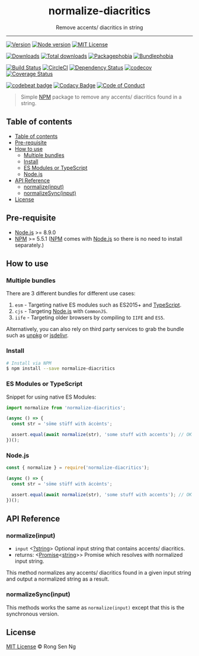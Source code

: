 <div align="center" style="text-align: center;">
  <h1 style="border-bottom: none;">normalize-diacritics</h1>

  <p>Remove accents/ diacritics in string</p>
</div>

<hr />

[![Version][version-badge]][version-url]
[![Node version][node-version-badge]][node-version-url]
[![MIT License][mit-license-badge]][mit-license-url]

[![Downloads][downloads-badge]][downloads-url]
[![Total downloads][total-downloads-badge]][downloads-url]
[![Packagephobia][packagephobia-badge]][packagephobia-url]
[![Bundlephobia][bundlephobia-badge]][bundlephobia-url]

[![Build Status][travis-badge]][travis-url]
[![CircleCI][circleci-badge]][circleci-url]
[![Dependency Status][daviddm-badge]][daviddm-url]
[![codecov][codecov-badge]][codecov-url]
[![Coverage Status][coveralls-badge]][coveralls-url]

[![codebeat badge][codebeat-badge]][codebeat-url]
[![Codacy Badge][codacy-badge]][codacy-url]
[![Code of Conduct][coc-badge]][coc-url]

> Simple [NPM][npm-url] package to remove any accents/ diacritics found in a string.

## Table of contents

- [Table of contents](#table-of-contents)
- [Pre-requisite](#pre-requisite)
- [How to use](#how-to-use)
  - [Multiple bundles](#multiple-bundles)
  - [Install](#install)
  - [ES Modules or TypeScript](#es-modules-or-typescript)
  - [Node.js](#nodejs)
- [API Reference](#api-reference)
  - [normalize(input)](#normalizeinput)
  - [normalizeSync(input)](#normalizesyncinput)
- [License](#license)

## Pre-requisite

- [Node.js][node-js-url] >= 8.9.0
- [NPM][npm-url] >= 5.5.1 ([NPM][npm-url] comes with [Node.js][node-js-url] so there is no need to install separately.)

## How to use

### Multiple bundles

There are 3 different bundles for different use cases:

1. `esm` - Targeting native ES modules such as ES2015+ and [TypeScript][typescript-url].
2. `cjs` - Targeting [Node.js][node-js-url] with `CommonJS`.
3. `iife` - Targeting older browsers by compiling to `IIFE` and `ES5`.

Alternatively, you can also rely on third party services to grab the bundle such as [unpkg][unpkg-url] or [jsdelivr][jsdelivr-url].

### Install

```sh
# Install via NPM
$ npm install --save normalize-diacritics
```

### ES Modules or TypeScript

Snippet for using native ES Modules:

```ts
import normalize from 'normalize-diacritics';

(async () => {
  const str = 'söme stüff with áccènts';

  assert.equal(await normalize(str), 'some stuff with accents'); // OK
})();
```

### Node.js

```js
const { normalize } = require('normalize-diacritics');

(async () => {
  const str = 'söme stüff with áccènts';

  assert.equal(await normalize(str), 'some stuff with accents'); // OK
})();
```

## API Reference

### normalize(input)

- `input` <[?string][string-mdn-url]> Optional input string that contains accents/ diacritics.
- returns: <[Promise][promise-mdn-url]<[string][string-mdn-url]>> Promise which resolves with normalized input string.

This method normalizes any accents/ diacritics found in a given input string and output a normalized string as a result.

### normalizeSync(input)

This methods works the same as `normalize(input)` except that this is the synchronous version.

## License

[MIT License](http://motss.mit-license.org/) © Rong Sen Ng

<!-- References -->
[node-js-url]: https://nodejs.org
[npm-url]: https://www.npmjs.com
[node-releases-url]: https://nodejs.org/en/download/releases
[typescript-url]: https://github.com/Microsoft/TypeScript
[unpkg-url]: https://unpkg.com
[jsdelivr-url]: https://www.jsdelivr.com/

<!-- MDN -->
[map-mdn-url]: https://developer.mozilla.org/en-US/docs/Web/JavaScript/Reference/Global_Objects/Map
[string-mdn-url]: https://developer.mozilla.org/en-US/docs/Web/JavaScript/Reference/Global_Objects/String
[object-mdn-url]: https://developer.mozilla.org/en-US/docs/Web/JavaScript/Reference/Global_Objects/Object
[number-mdn-url]: https://developer.mozilla.org/en-US/docs/Web/JavaScript/Reference/Global_Objects/Number
[boolean-mdn-url]: https://developer.mozilla.org/en-US/docs/Web/JavaScript/Reference/Global_Objects/Boolean
[html-style-element-mdn-url]: https://developer.mozilla.org/en-US/docs/Web/API/HTMLStyleElement
[promise-mdn-url]: https://developer.mozilla.org/en-US/docs/Web/JavaScript/Reference/Global_Objects/Promise

<!-- Badges -->
[version-badge]: https://flat.badgen.net/npm/v/normalize-diacritics
[node-version-badge]: https://flat.badgen.net/npm/node/normalize-diacritics
[mit-license-badge]: https://flat.badgen.net/npm/license/normalize-diacritics

[downloads-badge]: https://flat.badgen.net/npm/dm/normalize-diacritics
[total-downloads-badge]: https://flat.badgen.net/npm/dt/normalize-diacritics?label=total%20downloads
[packagephobia-badge]: https://flat.badgen.net/packagephobia/install/normalize-diacritics
[bundlephobia-badge]: https://flat.badgen.net/bundlephobia/minzip/normalize-diacritics

[travis-badge]: https://flat.badgen.net/travis/motss/normalize-diacritics/master
[circleci-badge]: https://flat.badgen.net/circleci/github/motss/normalize-diacritics/master
[daviddm-badge]: https://flat.badgen.net/david/dep/motss/normalize-diacritics
[codecov-badge]: https://flat.badgen.net/codecov/c/github/motss/normalize-diacritics?label=codecov
[coveralls-badge]: https://flat.badgen.net/coveralls/c/github/motss/normalize-diacritics?label=coveralls

[codacy-badge]: https://api.codacy.com/project/badge/Grade/c84a41b8422245058a8c1acd17fd7e23
[inch-badge]: http://inch-ci.org/github/motss/normalize-diacritics.svg?branch=master
[codebeat-badge]: https://codebeat.co/badges/8a0eb7c1-b944-41b1-ad87-5f0bd392873b
[coc-badge]: https://flat.badgen.net/badge/code%20of/conduct/pink

<!-- Links -->
[version-url]: https://www.npmjs.com/package/normalize-diacritics
[node-version-url]: https://nodejs.org/en/download
[mit-license-url]: https://github.com/motss/normalize-diacritics/blob/master/LICENSE

[downloads-url]: http://www.npmtrends.com/normalize-diacritics
[packagephobia-url]: https://packagephobia.now.sh/result?p=normalize-diacritics
[bundlephobia-url]: https://bundlephobia.com/result?p=normalize-diacritics

[travis-url]: https://travis-ci.org/motss/normalize-diacritics
[circleci-url]: https://circleci.com/gh/motss/normalize-diacritics/tree/master
[daviddm-url]: https://david-dm.org/motss/normalize-diacritics
[codecov-url]: https://codecov.io/gh/motss/normalize-diacritics
[coveralls-url]: https://coveralls.io/github/motss/normalize-diacritics?branch=master

[codebeat-url]: https://codebeat.co/projects/github-com-motss-normalize-diacritics-master
[codacy-url]: https://www.codacy.com/app/motss/normalize-diacritics?utm_source=github.com&amp;utm_medium=referral&amp;utm_content=motss/normalize-diacritics&amp;utm_campaign=Badge_Grade
[coc-url]: https://github.com/motss/normalize-diacritics/blob/master/CODE_OF_CONDUCT.md
